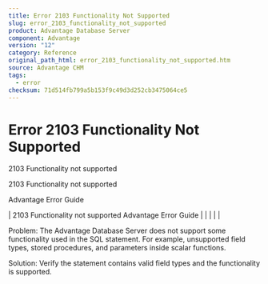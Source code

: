 ```yaml
---
title: Error 2103 Functionality Not Supported
slug: error_2103_functionality_not_supported
product: Advantage Database Server
component: Advantage
version: "12"
category: Reference
original_path_html: error_2103_functionality_not_supported.htm
source: Advantage CHM
tags:
  - error
checksum: 71d514fb799a5b153f9c49d3d252cb3475064ce5
---
```


# Error 2103 Functionality Not Supported

2103 Functionality not supported

2103 Functionality not supported

Advantage Error Guide

| 2103 Functionality not supported  Advantage Error Guide |  |  |  |  |

Problem: The Advantage Database Server does not support some functionality used in the SQL statement. For example, unsupported field types, stored procedures, and parameters inside scalar functions.

Solution: Verify the statement contains valid field types and the functionality is supported.

